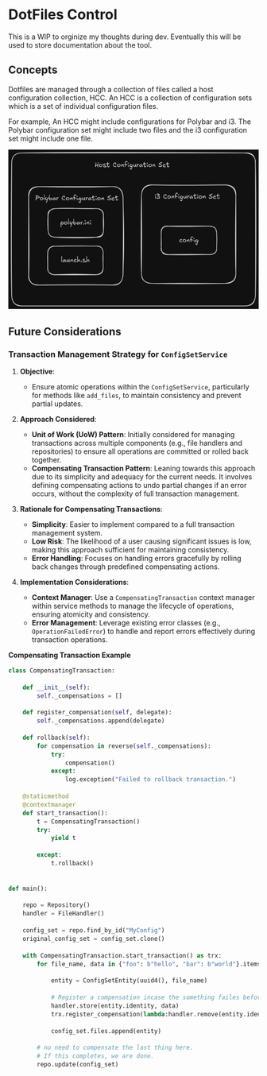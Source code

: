 # DotFiles Control

This is a WIP to orginize my thoughts during dev.
Eventually this will be used to store documentation about the tool.

## Concepts

Dotfiles are managed through a collection of files called a host configuration collection, HCC. An
HCC is a collection of configuration sets which is a set of individual configuration files.

For example, An HCC might include configurations for Polybar and i3. The Polybar configuration set
might include two files and the i3 configuration set might include one file.

![Simple HCC Example](assets/img/diagrams/SimpleHCC.png)

## Future Considerations

### Transaction Management Strategy for `ConfigSetService`

1. **Objective**:
   - Ensure atomic operations within the `ConfigSetService`, particularly for methods like `add_files`, to maintain consistency and prevent partial updates.

2. **Approach Considered**:
   - **Unit of Work (UoW) Pattern**: Initially considered for managing transactions across multiple components (e.g., file handlers and repositories) to ensure all operations are committed or rolled back together.
   - **Compensating Transaction Pattern**: Leaning towards this approach due to its simplicity and adequacy for the current needs. It involves defining compensating actions to undo partial changes if an error occurs, without the complexity of full transaction management.

3. **Rationale for Compensating Transactions**:
   - **Simplicity**: Easier to implement compared to a full transaction management system.
   - **Low Risk**: The likelihood of a user causing significant issues is low, making this approach sufficient for maintaining consistency.
   - **Error Handling**: Focuses on handling errors gracefully by rolling back changes through predefined compensating actions.

4. **Implementation Considerations**:
   - **Context Manager**: Use a `CompensatingTransaction` context manager within service methods to manage the lifecycle of operations, ensuring atomicity and consistency.
   - **Error Management**: Leverage existing error classes (e.g., `OperationFailedError`) to handle and report errors effectively during transaction operations.

**Compensating Transaction Example**

```python
class CompensatingTransaction:

    def __init__(self):
        self._compensations = []

    def register_compensation(self, delegate):
        self._compensations.append(delegate)

    def rollback(self):
        for compensation in reverse(self._compensations):
            try:
                compensation()
            except:
                log.exception("Failed to rollback transaction.")

    @staticmethod
    @contextmanager
    def start_transaction():
        t = CompensatingTransaction()
        try:
            yield t

        except:
            t.rollback()


def main():

    repo = Repository()
    handler = FileHandler()

    config_set = repo.find_by_id("MyConfig")
    original_config_set = config_set.clone()

    with CompensatingTransaction.start_transaction() as trx:
        for file_name, data in {"foo": b"hello", "bar": b"world"}.items():

            entity = ConfigSetEntity(uuid4(), file_name)

            # Register a compensation incase the something failes before we exit the context.
            handler.store(entity.identity, data)
            trx.register_compensation(lambda:handler.remove(entity.identity))

            config_set.files.append(entity)

        # no need to compensate the last thing here.
        # If this completes, we are done.
        repo.update(config_set)
```
